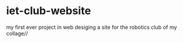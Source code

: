 # iet-club-website
my first ever project in web desiging a site for the  robotics club of my collage//
